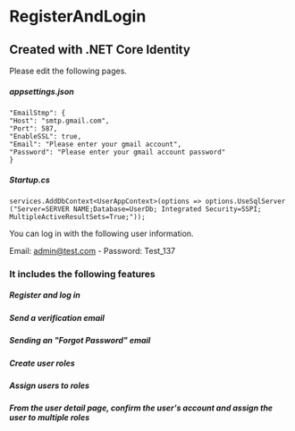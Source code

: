 # RegisterAndLogin

## Created with  .NET Core Identity

Please edit the following pages.

##### appsettings.json

    "EmailStmp": {
    "Host": "smtp.gmail.com",
    "Port": 587,
    "EnableSSL": true,
    "Email": "Please enter your gmail account",
    "Password": "Please enter your gmail account password"
    }

##### Startup.cs

    services.AddDbContext<UserAppContext>(options => options.UseSqlServer
    ("Server=SERVER NAME;Database=UserDb; Integrated Security=SSPI; MultipleActiveResultSets=True;"));



You can log in with the following user information.

Email: admin@test.com -
Password: Test_137


### It includes the following features

##### Register and log in
##### Send a verification email
##### Sending an "Forgot Password" email
##### Create user roles
##### Assign users to roles
##### From the user detail page, confirm the user's account and assign the user to multiple roles

